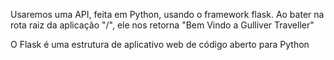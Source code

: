 Usaremos uma API, feita em Python, usando o framework flask. Ao bater na rota raiz da aplicação "/", ele nos retorna "Bem Vindo a Gulliver Traveller"

O Flask é uma estrutura de aplicativo web de código aberto para Python
